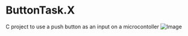 # ButtonTask.X
 C project to use a push button as an input on a microcontoller
![Image](https://www.dropbox.com/s/8rzx9bpe35tx0ov/create_new_project.png?dl=0)